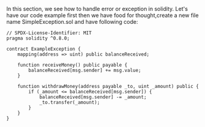 In this section, we see how to handle error or exception in solidity. Let's have our code example first then we have food for thought,create a new file name SimpleException.sol and have following code:

```sol
// SPDX-License-Identifier: MIT
pragma solidity ^0.8.0;

contract ExampleException {
    mapping(address => uint) public balanceReceived;

    function receiveMoney() public payable {
        balanceReceived[msg.sender] += msg.value;
    }

    function withdrawMoney(address payable _to, uint _amount) public {
        if (_amount <= balanceReceived[msg.sender]) {
            balanceReceived[msg.sender] -= _amount;
            _to.transfer(_amount);
        }
    }
}

```
